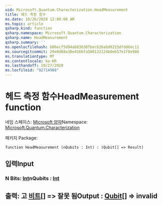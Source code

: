 ```yaml
---
uid: Microsoft.Quantum.Characterization.HeadMeasurement
title: 헤드 측정 함수
ms.date: 10/26/2020 12:00:00 AM
ms.topic: article
qsharp.kind: function
qsharp.namespace: Microsoft.Quantum.Characterization
qsharp.name: HeadMeasurement
qsharp.summary: ''
ms.openlocfilehash: b86ecf5d94ab83638fbecb26abd8215dfdd6ec11
ms.sourcegitcommit: 29e0d88a30e4166fa580132124b0eb57e1f0e986
ms.translationtype: MT
ms.contentlocale: ko-KR
ms.lasthandoff: 10/27/2020
ms.locfileid: "92714988"
---
```

# <a name="headmeasurement-function"></a><span data-ttu-id="323ea-102">헤드 측정 함수</span><span class="sxs-lookup"><span data-stu-id="323ea-102">HeadMeasurement function</span></span>

<span data-ttu-id="323ea-103">네임 스페이스: [Microsoft 양자](xref:Microsoft.Quantum.Characterization)</span><span class="sxs-lookup"><span data-stu-id="323ea-103">Namespace: [Microsoft.Quantum.Characterization](xref:Microsoft.Quantum.Characterization)</span></span>

<span data-ttu-id="323ea-104">패키지 [](https://nuget.org/packages/)</span><span class="sxs-lookup"><span data-stu-id="323ea-104">Package: [](https://nuget.org/packages/)</span></span>




```qsharp
function HeadMeasurement (nQubits : Int) : (Qubit[] => Result)
```


## <a name="input"></a><span data-ttu-id="323ea-105">입력</span><span class="sxs-lookup"><span data-stu-id="323ea-105">Input</span></span>

### <a name="nqubits--int"></a><span data-ttu-id="323ea-106">N Bits: [Int](xref:microsoft.quantum.lang-ref.int)</span><span class="sxs-lookup"><span data-stu-id="323ea-106">nQubits : [Int](xref:microsoft.quantum.lang-ref.int)</span></span>





## <a name="output--qubit--__invalidresult__"></a><span data-ttu-id="323ea-107">출력: 고 [비트](xref:microsoft.quantum.lang-ref.qubit)[] => __잘못 <Result> 됨__</span><span class="sxs-lookup"><span data-stu-id="323ea-107">Output : [Qubit](xref:microsoft.quantum.lang-ref.qubit)[] => __invalid<Result>__</span></span> 

